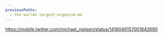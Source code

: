 ```yaml
---
previousPaths:
  - the-worlds-largest-organism.md
---
```

https://mobile.twitter.com/michael_nielsen/status/1416049157001842690

 